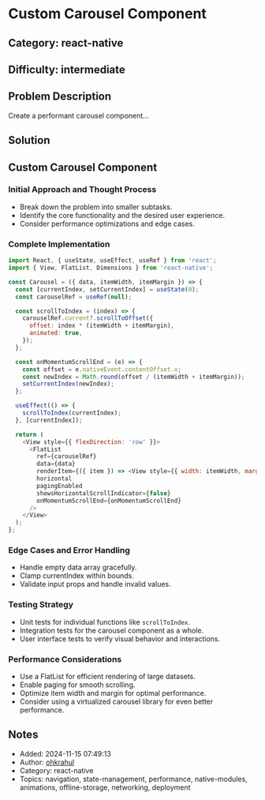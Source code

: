 # Custom Carousel Component

## Category: react-native
## Difficulty: intermediate

## Problem Description
Create a performant carousel component...

## Solution
## Custom Carousel Component

### Initial Approach and Thought Process

- Break down the problem into smaller subtasks.
- Identify the core functionality and the desired user experience.
- Consider performance optimizations and edge cases.

### Complete Implementation

```javascript
import React, { useState, useEffect, useRef } from 'react';
import { View, FlatList, Dimensions } from 'react-native';

const Carousel = ({ data, itemWidth, itemMargin }) => {
  const [currentIndex, setCurrentIndex] = useState(0);
  const carouselRef = useRef(null);

  const scrollToIndex = (index) => {
    carouselRef.current?.scrollToOffset({
      offset: index * (itemWidth + itemMargin),
      animated: true,
    });
  };

  const onMomentumScrollEnd = (e) => {
    const offset = e.nativeEvent.contentOffset.x;
    const newIndex = Math.round(offset / (itemWidth + itemMargin));
    setCurrentIndex(newIndex);
  };

  useEffect(() => {
    scrollToIndex(currentIndex);
  }, [currentIndex]);

  return (
    <View style={{ flexDirection: 'row' }}>
      <FlatList
        ref={carouselRef}
        data={data}
        renderItem={({ item }) => <View style={{ width: itemWidth, marginRight: itemMargin }}>{item}</View>}
        horizontal
        pagingEnabled
        showsHorizontalScrollIndicator={false}
        onMomentumScrollEnd={onMomentumScrollEnd}
      />
    </View>
  );
};
```

### Edge Cases and Error Handling

- Handle empty data array gracefully.
- Clamp currentIndex within bounds.
- Validate input props and handle invalid values.

### Testing Strategy

- Unit tests for individual functions like `scrollToIndex`.
- Integration tests for the carousel component as a whole.
- User interface tests to verify visual behavior and interactions.

### Performance Considerations

- Use a FlatList for efficient rendering of large datasets.
- Enable paging for smooth scrolling.
- Optimize item width and margin for optimal performance.
- Consider using a virtualized carousel library for even better performance.

## Notes
- Added: 2024-11-15 07:49:13
- Author: [ohkrahul](https://github.com/ohkrahul)
- Category: react-native
- Topics: navigation, state-management, performance, native-modules, animations, offline-storage, networking, deployment
